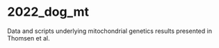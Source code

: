 # 2022_dog_mt
Data and scripts underlying mitochondrial genetics results presented in Thomsen et al. 
